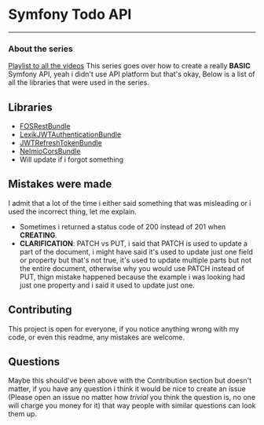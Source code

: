 # Symfony Todo API
---
### About the series
[Playlist to all the videos](https://www.youtube.com/playlist?list=PLqhuffi3fiMN_jVxqlIAILEp4avoBH4wc)
This series goes over how to create a really __BASIC__  Symfony API, yeah i didn't use API platform but that's okay, Below is a list of all the libraries that were used in the series.

## Libraries
* [FOSRestBundle
](https://github.com/FriendsOfSymfony/FOSRestBundle)
* [LexikJWTAuthenticationBundle
](https://github.com/lexik/LexikJWTAuthenticationBundle)
* [JWTRefreshTokenBundle
](https://github.com/gesdinet/JWTRefreshTokenBundle)
* [NelmioCorsBundle
](https://github.com/nelmio/NelmioCorsBundle)
* Will update if i forgot something

## Mistakes were made
I admit that a lot of the time i either said something that was misleading or i used the incorrect thing, let me explain.
* Sometimes i returned a status code of 200 instead of 201 when __CREATING__.
* __CLARIFICATION__: PATCH vs PUT, i said that PATCH is used to update a part of the document, i might have said it's used to update just one field or property but that's not true, it's used to update multiple parts but not the entire document, otherwise why you would use PATCH instead of PUT, thign mistake happened because the example i was looking had just one property and i said it used to update just one.

## Contributing
This project is open for everyone, if you notice anything wrong with my code, or even this readme, any mistakes are welcome.

## Questions
Maybe this should've been above with the Contribution section but doesn't matter, if you have any question i think it would be nice to create an issue (Please open an issue no matter how _trivial_ you think the question is, no one will charge you money for it) that way people with similar questions can look them up.